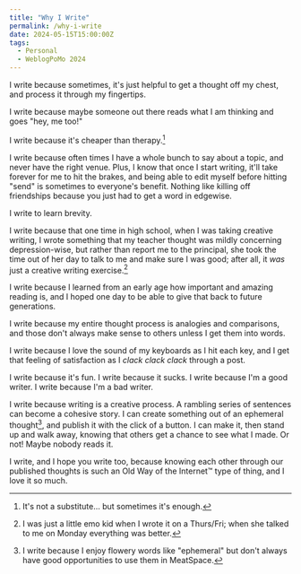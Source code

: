 ```yaml
---
title: "Why I Write"
permalink: /why-i-write
date: 2024-05-15T15:00:00Z
tags: 
  - Personal
  - WeblogPoMo 2024
---
```


I write because sometimes, it's just helpful to get a thought off my chest, and process it through my fingertips.

I write because maybe someone out there reads what I am thinking and goes "hey, me too!"

I write because it's cheaper than therapy.[^1]

[^1]: It's not a substitute... but sometimes it's enough.

I write because often times I have a whole bunch to say about a topic, and never have the right venue. Plus, I know that once I start writing, it'll take forever for me to hit the brakes, and being able to edit myself before hitting "send" is sometimes to everyone's benefit. Nothing like killing off friendships because you just had to get a word in edgewise.

I write to learn brevity.

I write because that one time in high school, when I was taking creative writing, I wrote something that my teacher thought was mildly concerning depression-wise, but rather than report me to the principal, she took the time out of her day to talk to me and make sure I was good; after all, it *was* just a creative writing exercise.[^2]

[^2]: I was just a little emo kid when I wrote it on a Thurs/Fri; when she talked to me on Monday everything was better.

I write because I learned from an early age how important and amazing reading is, and I hoped one day to be able to give that back to future generations.

I write because my entire thought process is analogies and comparisons, and those don't always make sense to others unless I get them into words.

I write because I love the sound of my keyboards as I hit each key, and I get that feeling of satisfaction as I *clack clack clack* through a post.

I write because it's fun. I write because it sucks. I write because I'm a good writer. I write because I'm a bad writer.

I write because writing is a creative process. A rambling series of sentences can become a cohesive story. I can create something out of an ephemeral thought[^3], and publish it with the click of a button. I can make it, then stand up and walk away, knowing that others get a chance to see what I made. Or not! Maybe nobody reads it.

[^3]: I write because I enjoy flowery words like "ephemeral" but don't always have good opportunities to use them in MeatSpace.

I write, and I hope you write too, because knowing each other through our published thoughts is such an Old Way of the Internet™ type of thing, and I love it so much.
